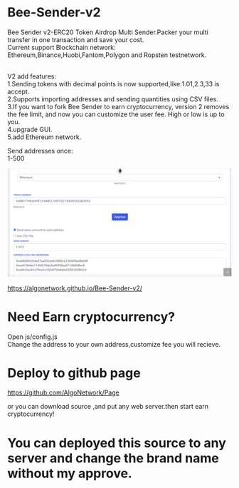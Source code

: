 # Bee-Sender-v2
Bee Sender v2-ERC20 Token Airdrop Multi Sender.Packer your multi transfer in one transaction and save your cost.<br>
Current support Blockchain network:<br>
Ethereum,Binance,Huobi,Fantom,Polygon and Ropsten testnetwork.<br><br>

V2 add features:<br>
1.Sending tokens with decimal points is now supported,like:1.01,2.3,33 is accept.<br>
2.Supports importing addresses and sending quantities using CSV files.<br>
3.If you want to fork Bee Sender to earn cryptocurrency, version 2 removes the fee limit, and now you can customize the user fee. High or low is up to you.<br>
4.upgrade GUI.<br>
5.add Ethereum network.<br>

Send addresses once:<br>
1-500<br>

<img src="https://github.com/AlgoNetwork/Bee-Sender-v2/blob/main/screen.png" alt="erc20-tokens-multi-sender">


https://algonetwork.github.io/Bee-Sender-v2/



# Need Earn cryptocurrency?
Open js/config.js<br>
Change the address to your own address,customize fee you will recieve.<br>


# Deploy to github page
https://github.com/AlgoNetwork/Page<br>

or you can download source ,and put any web server.then start earn cryptocurrency!<br>

# You can deployed this source to any server and change the brand name without my approve.
